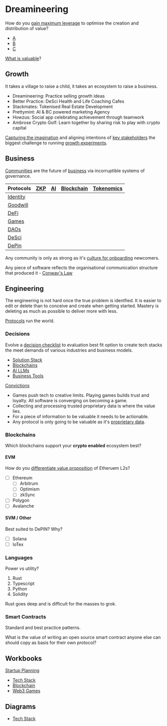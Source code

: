 # Dreamineering

How do you [gain maximum leverage](https://mm.dreamineering.com/docs/business/business-principles/business-principles-leverage/) to optimise the creation and distribution of value?

- [A](https://github.com/dreamineering/stackmates/tree/main/ai)
- [B](https://github.com/dreamineering/stackmates/tree/main/bc)
- [C](https://github.com/dreamineering/stackmates/tree/main/connection)

[What is valuable](https://mm.dreamineering.com/docs/value/)?

## Growth

It takes a village to raise a child, it takes an ecosystem to raise a business.

- Dreamineering: Practice selling growth ideas
- Better Practice: DeSci Health and Life Coaching Cafes
- Stackmates: Tokenised Real Estate Development
- Prettymint: AI & BC powered marketing Agency
- Howzus: Social app celebrating achievement through teamwork
- Ambrose Crypto Golf: Learn together by sharing risk to play with crypto capital

[Capturing the imagination](https://mm.dreamineering.com/docs/grow/process-flow/flow-dream/) and aligning intentions of [key stakeholders](https://mm.dreamineering.com/docs/people/human-nature/archetypes/) the biggest challenge to running [growth experiments](https://mm.dreamineering.com/docs/grow/growth-experiments/).

## Business

[Communities](https://mm.dreamineering.com/docs/people/networks/culture/) are the future of [business](https://mm.dreamineering.com/docs/business) via incorruptible systems of governance.

| Protocols                                                                                                                                            | [ZKP](https://mm.dreamineering.com/docs/engineering/blockchain-architecture/blockchain-concepts/cryptography/zero-knowledge) | [AI](https://mm.dreamineering.com/docs/engineering/ai-data-engineering/ai-engineering/) | [Blockchain](https://mm.dreamineering.com/docs/engineering/blockchain-architecture/) | [Tokenomics](https://mm.dreamineering.com/docs/value/tokenomics/) |
| ---------------------------------------------------------------------------------------------------------------------------------------------------- | ---------------------------------------------------------------------------------------------------------------------------- | --------------------------------------------------------------------------------------- | ------------------------------------------------------------------------------------ | ----------------------------------------------------------------- |
| [Identity](https://mm.dreamineering.com/docs/business/business-principles/web3-principles/web3-principle-decentralised-identity)                     |                                                                                                                              |                                                                                         |                                                                                      |                                                                   |
| [Goodwill](https://mm.dreamineering.com/docs/business/business-functions/revenue/marketing/marketing-activites/marketing-activity-loyalty-programs/) |                                                                                                                              |                                                                                         |                                                                                      |                                                                   |
| [DeFi](https://mm.dreamineering.com/docs/value/tokenomics/tokenomics-defi/defi-primitives/)                                                          |                                                                                                                              |                                                                                         |                                                                                      |                                                                   |
| [Games](https://mm.dreamineering.com/docs/grow/play-to-grow/)                                                                                        |                                                                                                                              |                                                                                         |                                                                                      |                                                                   |
| [DAOs](https://mm.dreamineering.com/docs/people/networks/network-states/)                                                                            |                                                                                                                              |                                                                                         |                                                                                      |                                                                   |
| [DeSci](https://mm.dreamineering.com/docs/science/platform-desci)                                                                                    |                                                                                                                              |                                                                                         |                                                                                      |                                                                   |
| [DePin](https://mm.dreamineering.com/docs/engineering/depin-engineering/)                                                                            |                                                                                                                              |                                                                                         |                                                                                      |                                                                   |

Any community is only as strong as it's [culture for onboarding](https://mm.dreamineering.com/docs/people/networks/culture/onboarding) newcomers.

Any piece of software reflects the organisational communication structure that produced it - [Conway's Law](https://mm.dreamineering.com/docs/grow/decision-process/engineering-laws/#conways-law)

## Engineering

The engineering is not hard once the true problem is identfied. It is easier to edit or delete than to conceive and create when getting started. Mastery is deleting as much as possible to deliver more with less.

[Protocols](https://mm.dreamineering.com/docs/engineering/process-engineering/) run the world.

### Decisions

Evolve a [decision checklist](https://mm.dreamineering.com/docs/engineering/software-engineering/tech-stack/tech-stack-decisions/) to evaluation best fit option to create tech stacks the meet demands of various industries and business models.

- [Solution Stack](https://mm.dreamineering.com/docs/engineering/software-engineering/tech-stack/)
- [Blockchains](https://mm.dreamineering.com/docs/engineering/blockchain-architecture/blockchain-stack-decisions/)
- [AI LLMs](https://mm.dreamineering.com/docs/engineering/ai-data-engineering/ai-engineering/ai-llms/)
- [Business Tools](https://mm.dreamineering.com/docs/business/business-functions/revenue/product-mgt/)

[Convictions](https://mm.dreamineering.com/docs/grow/decision-process/decision-perspective/big-picture-convictions)

- Games push tech to creative limits. Playing games builds trust and loyalty. All software is converging on becoming a game.
- Collecting and processing trusted proprietary data is where the value lies.
- For a piece of information to be valuable it needs to be actionable.
- Any protocol is only going to be valuable as it's [proprietary data](https://mm.dreamineering.com/docs/engineering/software-engineering/algorithms/routing-algorithm).

### Blockchains

Which blockchains support your **crypto enabled** ecosystem best?

#### EVM

How do you [differentiate value proposition](https://mm.dreamineering.com/docs/business/business-functions/revenue/sales/sales-pitch) of Etheruem L2s?

- [ ] Ethereum
  - [ ] Arbitrum
  - [ ] Optimism
  - [ ] zkSync
- [ ] Polygon
- [ ] Avalanche

#### SVM / Other

Best suited to DePIN? Why?

- [ ] Solana
- [ ] IoTex

### Languages

Power vs utility?

1. Rust
2. Typescript
3. Python
4. Solidity

Rust goes deep and is difficult for the masses to grok.

### Smart Contracts

Standard and best practice patterns.

What is the value of writing an open source smart contract anyone else can should copy as basis for their own protocol?

## Workbooks

[Startup Planning](https://docs.google.com/spreadsheets/d/10zBw2LruDEmkBAA9GFVfBaG3UtkOMItr-44CvIxb1VQ/edit#gid=1021038640)

- [Tech Stack](https://docs.google.com/spreadsheets/d/1XiA_gfU_TkQXlEqVEiVLUUjKmyAZM3rirlJ5EUjJl9Y/edit#gid=1797190969)
- [Blockchain](https://docs.google.com/spreadsheets/d/16pqE_E4FzNbsqn-ACxkYfhCyBg3M9kQGcySUM3zw73M/edit#gid=1322132351)
- [Web3 Games](https://docs.google.com/spreadsheets/d/1l74VNspBM_3HjBq0oXZzoe1t-EPhKZPsH6FjRokM7cY/edit#gid=745206562)

## Diagrams

- [Tech Stack](https://www.figma.com/file/SR3Xg7a8tElFPLoovsqwUO/technology-stack?type=whiteboard&node-id=260-1322&t=6q447RjvecYVn1fG-4)
